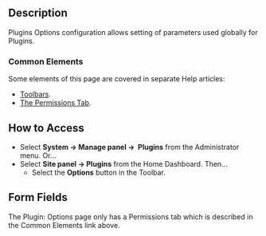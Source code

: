 <!-- Filename: Help4.x:Plugin:_Options / Display title: Plugin: Options -->

## Description

Plugins Options configuration allows setting of parameters used globally
for Plugins.

### Common Elements

Some elements of this page are covered in separate Help articles:

* [Toolbars](jdocmanual?article=help/common-elements/toolbars).
* [The Permissions Tab](jdocmanual?article=help/common-elements/edit-permissions).

## How to Access

- Select **System → Manage panel →  Plugins** from the Administrator menu. Or...
- Select **Site panel → Plugins** from the Home Dashboard. Then...
  - Select the **Options** button in the Toolbar.

## Form Fields

The Plugin: Options page only has a Permissions tab which is described in the
Common Elements link above.
